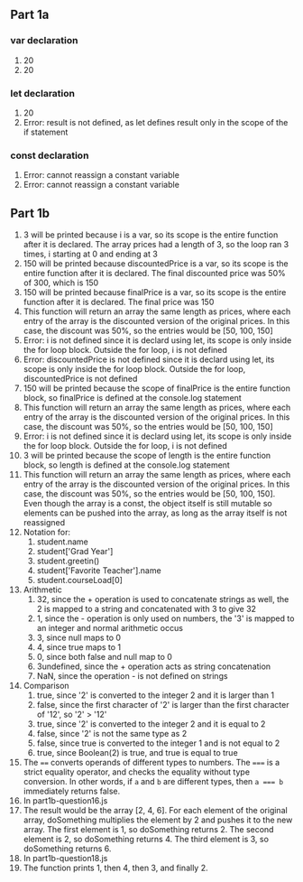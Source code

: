 ## Part 1a
### var declaration
1. 20
2. 20
### let declaration
1. 20
2. Error: result is not defined, as let defines result only in the scope of the if statement
### const declaration
1. Error: cannot reassign a constant variable
2. Error: cannot reassign a constant variable

## Part 1b
1. 3 will be printed because i is a var, so its scope is the entire function after it is declared. The array prices had a length of 3, so the loop ran 3 times, i starting at 0 and ending at 3
2. 150 will be printed because discountedPrice is a var, so its scope is the entire function after it is declared. The final discounted price was 50% of 300, which is 150
3. 150 will be printed because finalPrice is a var, so its scope is the entire function after it is declared. The final price was 150
4. This function will return an array the same length as prices, where each entry of the array is the discounted version of the original prices. In this case, the discount was 50%, so the entries would be [50, 100, 150]
5. Error: i is not defined since it is declard using let, its scope is only inside the for loop block. Outside the for loop, i is not defined
6. Error: discountedPrice is not defined since it is declard using let, its scope is only inside the for loop block. Outside the for loop, discountedPrice is not defined
7. 150 will be printed because the scope of finalPrice is the entire function block, so finalPrice is defined at the console.log statement
8. This function will return an array the same length as prices, where each entry of the array is the discounted version of the original prices. In this case, the discount was 50%, so the entries would be [50, 100, 150]
9. Error: i is not defined since it is declard using let, its scope is only inside the for loop block. Outside the for loop, i is not defined
10. 3 will be printed because the scope of length is the entire function block, so length is defined at the console.log statement
11. This function will return an array the same length as prices, where each entry of the array is the discounted version of the original prices. In this case, the discount was 50%, so the entries would be [50, 100, 150]. Even though the array is a const, the object itself is still mutable so elements can be pushed into the array, as long as the array itself is not reassigned
12. Notation for:
    1.  student.name
    2.  student['Grad Year']
    3.  student.greetin()
    4.  student['Favorite Teacher'].name
    5.  student.courseLoad[0]
13. Arithmetic
    1.  32, since the + operation is used to concatenate strings as well, the 2 is mapped to a string and concatenated with 3 to give 32
    2.  1, since the - operation is only used on numbers, the '3' is mapped to an integer and normal arithmetic occus
    3.  3, since null maps to 0
    4.  4, since true maps to 1
    5.  0, since both false and null map to 0
    6.  3undefined, since the + operation acts as string concatenation
    7.  NaN, since the operation - is not defined on strings
14. Comparison
    1.  true, since '2' is converted to the integer 2 and it is larger than 1
    2.  false, since the first character of '2' is larger than the first character of '12', so '2' > '12'
    3.  true, since '2' is converted to the integer 2 and it is equal to 2
    4.  false, since '2' is not the same type as 2
    5.  false, since true is converted to the integer 1 and is not equal to 2
    6.  true, since Boolean(2) is true, and true is equal to true
15. The `==` converts operands of different types to numbers. The `===` is a strict equality operator, and checks the equality without type conversion. In other words, if `a` and `b` are different types, then `a === b` immediately returns false.
16. In part1b-question16.js
17. The result would be the array [2, 4, 6]. For each element of the original array, doSomething multiplies the element by 2 and pushes it to the new array. The first element is 1, so doSomething returns 2. The second element is 2, so doSomething returns 4. The third element is 3, so doSomething returns 6.
18. In part1b-question18.js
19. The function prints 1, then 4, then 3, and finally 2.